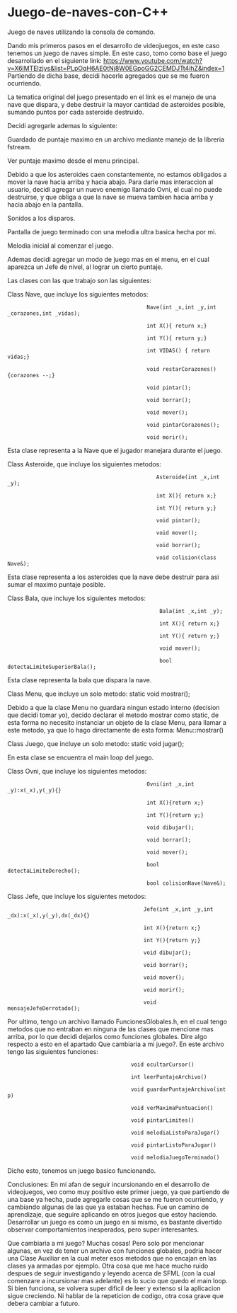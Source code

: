 # Juego-de-naves-con-C++

Juego de naves utilizando la consola de comando.

Dando mis primeros pasos en el desarrollo de videojuegos, en este caso tenemos un juego de naves simple. En este caso, tomo como base el juego desarrollado en el siguiente link: https://www.youtube.com/watch?v=X6lMTEIzjys&list=PLpOqH6AE0tNj8W0EGpoGG2CEMDJTt4ihZ&index=1 Partiendo de dicha base, decidi hacerle agregados que se me fueron ocurriendo.

La tematica original del juego presentado en el link es el manejo de una nave que dispara, y debe destruir la mayor cantidad de asteroides posible, sumando puntos por cada asteroide destruido.

Decidi agregarle ademas lo siguiente:

Guardado de puntaje maximo en un archivo mediante manejo de la libreria fstream.

Ver puntaje maximo desde el menu principal.

Debido a que los asteroides caen constantemente, no estamos obligados a mover la nave hacia arriba y hacia abajo. Para darle mas interaccion al usuario, decidi agregar un nuevo enemigo llamado Ovni, el cual no puede destruirse, y que obliga a que la nave se mueva tambien hacia arriba y hacia abajo en la pantalla.

Sonidos a los disparos.

Pantalla de juego terminado con una melodia ultra basica hecha por mi.

Melodia inicial al comenzar el juego.

Ademas decidi agregar un modo de juego mas en el menu, en el cual aparezca un Jefe de nivel, al lograr un cierto puntaje.

Las clases con las que trabajo son las siguientes:

Class Nave, que incluye los siguientes metodos:

                                                Nave(int _x,int _y,int _corazones,int _vidas);
                                                
                                                int X(){ return x;}   
                                                
                                                int Y(){ return y;}
                                                
                                                int VIDAS() { return vidas;}
                                                
                                                void restarCorazones() {corazones --;}
                                                
                                                void pintar();
                                                
                                                void borrar();
                                                
                                                void mover();
                                                
                                                void pintarCorazones();
                                                
                                                void morir();
Esta clase representa a la Nave que el jugador manejara durante el juego.

Class Asteroide, que incluye los siguientes metodos:

                                                   Asteroide(int _x,int _y);
                                                   
                                                   int X(){ return x;}
                                                   
                                                   int Y(){ return y;}
                                                   
                                                   void pintar();
                                                   
                                                   void mover();
                                                   
                                                   void borrar();
                                                   
                                                   void colision(class Nave&);
Esta clase representa a los asteroides que la nave debe destruir para asi sumar el maximo puntaje posible.

Class Bala, que incluye los siguientes metodos:

                                                    Bala(int _x,int _y);
                                                    
                                                    int X(){ return x;}   
                                                    
                                                    int Y(){ return y;}
                                                    
                                                    void mover();
                                                    
                                                    bool detectaLimiteSuperiorBala();
Esta clase representa la bala que dispara la nave.

Class Menu, que incluye un solo metodo: static void mostrar();

Debido a que la clase Menu no guardara ningun estado interno (decision que decidi tomar yo), decido declarar el metodo mostrar como static, de esta forma no necesito instanciar un objeto de la clase Menu, para llamar a este metodo, ya que lo hago directamente de esta forma: Menu::mostrar()

Class Juego, que incluye un solo metodo: static void jugar();

En esta clase se encuentra el main loop del juego.

Class Ovni, que incluye los siguientes metodos:

                                                Ovni(int _x,int _y):x(_x),y(_y){}
                                                
                                                int X(){return x;}
                                                
                                                int Y(){return y;}
                                                
                                                void dibujar();
                                                
                                                void borrar();
                                                
                                                void mover();
                                                
                                                bool detectaLimiteDerecho();

                                                bool colisionNave(Nave&);
Class Jefe, que incluye los siguientes metodos:

                                               Jefe(int _x,int _y,int _dx):x(_x),y(_y),dx(_dx){}

                                               int X(){return x;}

                                               int Y(){return y;}

                                               void dibujar();

                                               void borrar();

                                               void mover();

                                               void morir();

                                               void mensajeJefeDerrotado();
Por ultimo, tengo un archivo llamado FuncionesGlobales.h, en el cual tengo metodos que no entraban en ninguna de las clases que mencione mas arriba, por lo que decidi dejarlos como funciones globales. Dire algo respecto a esto en el apartado Que cambiaria a mi juego?. En este archivo tengo las siguientes funciones:

                                           void ocultarCursor()
                                           
                                           int leerPuntajeArchivo()
                                           
                                           void guardarPuntajeArchivo(int p)
                                           
                                           void verMaximaPuntuacion()
                                           
                                           void pintarLimites()
                                           
                                           void melodiaListoParaJugar()
                                           
                                           void pintarListoParaJugar()
                                           
                                           void melodiaJuegoTerminado()
Dicho esto, tenemos un juego basico funcionando.

Conclusiones: En mi afan de seguir incursionando en el desarrollo de videojuegos, veo como muy positivo este primer juego, ya que partiendo de una base ya hecha, pude agregarle cosas que se me fueron ocurriendo, y cambiando algunas de las que ya estaban hechas. Fue un camino de aprendizaje, que seguire aplicando en otros juegos que estoy haciendo. Desarrollar un juego es como un juego en si mismo, es bastante divertido observar comportamientos inesperados, pero super interesantes.

Que cambiaria a mi juego? Muchas cosas! Pero solo por mencionar algunas, en vez de tener un archivo con funciones globales, podria hacer una Clase Auxiliar en la cual meter esos metodos que no encajan en las clases ya armadas por ejemplo. Otra cosa que me hace mucho ruido despues de seguir investigando y leyendo acerca de SFML (con la cual comenzare a incursionar mas adelante) es lo sucio que quedo el main loop. Si bien funciona, se volvera super dificil de leer y extenso si la aplicacion sigue creciendo. Ni hablar de la repeticion de codigo, otra cosa grave que debera cambiar a futuro.
